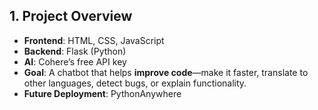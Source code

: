 
## 1. Project Overview

- **Frontend**: HTML, CSS, JavaScript  
- **Backend**: Flask (Python)  
- **AI**: Cohere’s free API key  
- **Goal**: A chatbot that helps **improve code**—make it faster, translate to other languages, detect bugs, or explain functionality.  
- **Future Deployment**: PythonAnywhere



